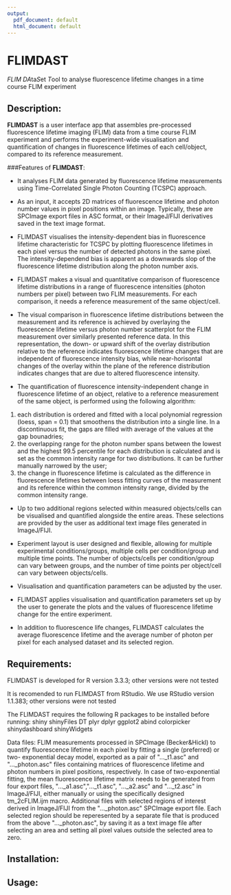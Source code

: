 ```yaml
---
output:
  pdf_document: default
  html_document: default
---
```

# FLIMDAST
*FLIM DA*ta*S*et *T*ool to analyse fluorescence lifetime changes in a time course FLIM experiment

## Description:
**FLIMDAST** is a user interface app that assembles pre-processed fluorescence lifetime imaging (FLIM) data from a time course FLIM experiment and performs the experiment-wide visualisation and quantification of changes in fluorescence lifetimes of each cell/object, compared to its reference measurement.

###Features of **FLIMDAST**:
 - It analyses FLIM data generated by fluorescence lifetime measurements using Time-Correlated Single Photon Counting (TCSPC) approach. 
 
 - As an input, it accepts 2D matrices of fluorescence lifetime and photon number values in pixel positions within an image. Typically, these are SPCImage export files in ASC format, or their ImageJ/FIJI derivatives saved in the text image format. 
 
 - FLIMDAST visualises the intensity-dependent bias in fluorescence lifetime characteristic for TCSPC by plotting fluorescence lifetimes in each pixel versus the number of detected photons in the same pixel. The intensity-dependend bias is apparent as a downwards slop of the fluorescence lifetime distribution along the photon number axis.
 
 - FLIMDAST makes a visual and quantitative comparison of fluorescence lifetime distributions in a range of fluorescence intensities (photon numbers per pixel) between two FLIM measurements. For each comparison, it needs a reference measurement of the same object/cell. 
 
 - The visual comparison in fluorescence lifetime distributions between the measurement and its reference is achieved by overlaying the fluorescence lifetime versus photon number scatterplot for the FLIM measurement over similarly presented reference data. In this representation, the down- or upward shift of the overlay distribution relative to the reference indicates fluorescence lifetime changes that are independent of fluorescence intensity bias, while near-horisontal changes of the overlay within the plane of the reference distribution indicates changes that are due to altered fluorescence intensity. 
 
 - The quantification of fluorescence intensity-independent change in fluorescence lifetime of an object, relative to a reference measurement of the same object, is performed using the following algorithm: 
 1) each distribution is ordered and fitted with a local polynomial regression (loess, span = 0.1) that smoothens the distribution into a single line. In a discontinuous fit, the gaps are filled with average of the values at the gap bounadries;
 2) the overlapping range for the photon number spans between the lowest and the highest 99.5 percentile for each distribution is calculated and is set as the common intensity range for two distributions. It can be further manually narrowed by the user;
 3) the change in fluorescence lifetime is calculated as the difference in fluorescence lifetimes between loess fitting curves of the measurement and its reference within the common intensity range, divided by the common intensity range.

- Up to two additional regions selected within measured objects/cells can be visualised and quantified alongside the entire areas. These selections are provided by the user as additional text image files generated in ImageJ/FIJI.

- Experiment layout is user designed and flexible, allowing for multiple experimental conditions/groups, multiple cells per condition/group and multiple time points. The number of objects/cells per condition/group can vary between groups, and the number of time points per object/cell can vary between objects/cells. 

- Visualisation and quantification parameters can be adjusted by the user.

- FLIMDAST applies visualisation and quantification parameters set up by the user to generate the plots and the values of fluorescence lifetime change for the entire experiment.

- In addition to fluorescence life changes, FLIMDAST calculates the average fluorescence lifetime and the average number of photon per pixel for each analysed dataset and its selected region.
 
## Requirements:
FLIMDAST is developed for R version 3.3.3; other versions were not tested

It is recomended to run FLIMDAST from RStudio. We use RStudio version 1.1.383; other versions were not tested

The FLIMDAST requires the following R packages to be installed before running:
 shiny
 shinyFiles
 DT
 plyr
 dplyr
 ggplot2
 abind
 colorpicker
 shinydashboard
 shinyWidgets

Data files: 
FLIM measurements processed in SPCImage (Becker&Hickl) to quantify fluorescence lifetime in each pixel by fitting a single (preferred) or two- exponential decay model, exported as a pair of "..._t1.asc" and "..._photon.asc" files containing matrices of fluorescence lifetime and photon numbers in pixel positions, respectively. In case of two-exponential fitting, the mean fluorescence lifetime matrix needs to be generated from four export files, "..._a1.asc","..._t1.asc", "..._a2.asc" and "..._t2.asc" in ImageJ/FIJI, either manually or using the specifically designed tm_2cFLIM.ijm macro. 
Additional files with selected regions of interest derived in ImageJ/FIJI from the "..._photon.asc" SPCImage export file. Each selected region should be reperesented by a separate file that is produced from the above "..._photon.asc", by saving it as a text image file after selecting an area and setting all pixel values outside the selected area to zero.

## Installation:

## Usage: